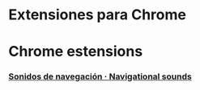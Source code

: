 # Extensiones para Chrome

# Chrome estensions

### [Sonidos de navegación · Navigational sounds](https://github.com/javieralonsol/chromeExtensions/tree/master/navigationalsounds)